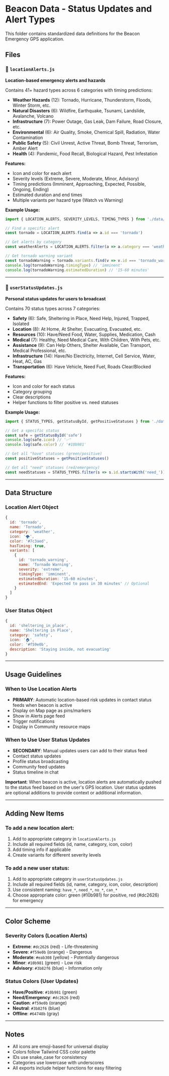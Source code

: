 # Beacon Data - Status Updates and Alert Types

This folder contains standardized data definitions for the Beacon Emergency GPS application.

## Files

### 📍 `locationAlerts.js`
**Location-based emergency alerts and hazards**

Contains 41+ hazard types across 6 categories with timing predictions:

- **Weather Hazards** (12): Tornado, Hurricane, Thunderstorm, Floods, Winter Storm, etc.
- **Natural Disasters** (6): Wildfire, Earthquake, Tsunami, Landslide, Avalanche, Volcano
- **Infrastructure** (7): Power Outage, Gas Leak, Dam Failure, Road Closure, etc.
- **Environmental** (6): Air Quality, Smoke, Chemical Spill, Radiation, Water Contamination
- **Public Safety** (5): Civil Unrest, Active Threat, Bomb Threat, Terrorism, Amber Alert
- **Health** (4): Pandemic, Food Recall, Biological Hazard, Pest Infestation

**Features:**
- Icon and color for each alert
- Severity levels (Extreme, Severe, Moderate, Minor, Advisory)
- Timing predictions (Imminent, Approaching, Expected, Possible, Ongoing, Ending)
- Estimated duration and end times
- Multiple variants per hazard type (Watch vs Warning)

**Example Usage:**
```javascript
import { LOCATION_ALERTS, SEVERITY_LEVELS, TIMING_TYPES } from './data/locationAlerts'

// Find a specific alert
const tornado = LOCATION_ALERTS.find(a => a.id === 'tornado')

// Get alerts by category
const weatherAlerts = LOCATION_ALERTS.filter(a => a.category === 'weather')

// Get tornado warning variant
const tornadoWarning = tornado.variants.find(v => v.id === 'tornado_warning')
console.log(tornadoWarning.timingType) // 'imminent'
console.log(tornadoWarning.estimatedDuration) // '15-60 minutes'
```

---

### 👤 `userStatusUpdates.js`
**Personal status updates for users to broadcast**

Contains 70 status types across 7 categories:

- **Safety** (6): Safe, Sheltering in Place, Need Help, Injured, Trapped, Isolated
- **Location** (8): At Home, At Shelter, Evacuating, Evacuated, etc.
- **Resources** (10): Have/Need Food, Water, Supplies, Medication, Cash
- **Medical** (7): Healthy, Need Medical Care, With Children, With Pets, etc.
- **Assistance** (9): Can Help Others, Shelter Available, Can Transport, Medical Professional, etc.
- **Infrastructure** (14): Have/No Electricity, Internet, Cell Service, Water, Heat, AC, Gas
- **Transportation** (6): Have Vehicle, Need Fuel, Roads Clear/Blocked

**Features:**
- Icon and color for each status
- Category grouping
- Clear descriptions
- Helper functions to filter positive vs. need statuses

**Example Usage:**
```javascript
import { STATUS_TYPES, getStatusById, getPositiveStatuses } from './data/userStatusUpdates'

// Get a specific status
const safe = getStatusById('safe')
console.log(safe.icon) // '✅'
console.log(safe.color) // '#10b981'

// Get all "have" statuses (green/positive)
const positiveStatuses = getPositiveStatuses()

// Get all "need" statuses (red/emergency)
const needStatuses = STATUS_TYPES.filter(s => s.id.startsWith('need_'))
```

---

## Data Structure

### Location Alert Object
```javascript
{
  id: 'tornado',
  name: 'Tornado',
  category: 'weather',
  icon: '🌪️',
  color: '#7c3aed',
  hasTiming: true,
  variants: [
    {
      id: 'tornado_warning',
      name: 'Tornado Warning',
      severity: 'extreme',
      timingType: 'imminent',
      estimatedDuration: '15-60 minutes',
      estimatedEnd: 'Expected to pass in 30 minutes' // Optional
    }
  ]
}
```

### User Status Object
```javascript
{
  id: 'sheltering_in_place',
  name: 'Sheltering in Place',
  category: 'safety',
  icon: '🏠',
  color: '#f59e0b',
  description: 'Staying inside, not evacuating'
}
```

---

## Usage Guidelines

### When to Use Location Alerts
- **PRIMARY**: Automatic location-based risk updates in contact status feeds when beacon is active
- Display on Map page as pins/markers
- Show in Alerts page feed
- Trigger notifications
- Display in Community resource maps

### When to Use User Status Updates
- **SECONDARY**: Manual updates users can add to their status feed
- Contact status updates
- Profile status broadcasting
- Community feed updates
- Status timeline in chat

**Important**: When beacon is active, location alerts are automatically pushed to the status feed based on the user's GPS location. User status updates are optional additions to provide context or additional information.

---

## Adding New Items

### To add a new location alert:
1. Add to appropriate category in `locationAlerts.js`
2. Include all required fields (id, name, category, icon, color)
3. Add timing info if applicable
4. Create variants for different severity levels

### To add a new user status:
1. Add to appropriate category in `userStatusUpdates.js`
2. Include all required fields (id, name, category, icon, color, description)
3. Use consistent naming: `have_*`, `need_*`, `no_*`, `can_*`
4. Choose appropriate color: green (#10b981) for positive, red (#dc2626) for emergency

---

## Color Scheme

### Severity Colors (Location Alerts)
- **Extreme**: `#dc2626` (red) - Life-threatening
- **Severe**: `#f59e0b` (orange) - Dangerous
- **Moderate**: `#eab308` (yellow) - Potentially dangerous
- **Minor**: `#10b981` (green) - Low risk
- **Advisory**: `#3b82f6` (blue) - Information only

### Status Colors (User Updates)
- **Have/Positive**: `#10b981` (green)
- **Need/Emergency**: `#dc2626` (red)
- **Caution**: `#f59e0b` (orange)
- **Neutral**: `#3b82f6` (blue)
- **Offline**: `#64748b` (gray)

---

## Notes

- All icons are emoji-based for universal display
- Colors follow Tailwind CSS color palette
- IDs use snake_case for consistency
- Categories use lowercase with underscores
- All exports include helper functions for easy filtering